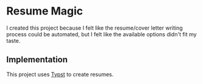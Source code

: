 # Resume Magic

I created this project because I felt like the resume/cover letter writing process could be automated, but I felt like the available options didn't fit my taste.

## Implementation

This project uses [Typst](https://typst.app/) to create resumes.
